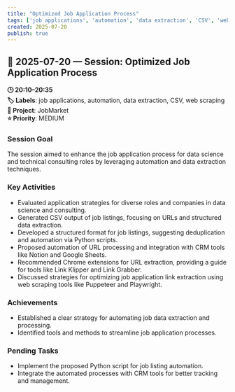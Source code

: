 ```yaml
---
title: "Optimized Job Application Process"
tags: ['job applications', 'automation', 'data extraction', 'CSV', 'web scraping']
created: 2025-07-20
publish: true
---
```


## 📅 2025-07-20 — Session: Optimized Job Application Process

**🕒 20:10–20:35**  
**🏷️ Labels**: job applications, automation, data extraction, CSV, web scraping  
**📂 Project**: JobMarket  
**⭐ Priority**: MEDIUM  


### Session Goal
The session aimed to enhance the job application process for data science and technical consulting roles by leveraging automation and data extraction techniques.

### Key Activities
- Evaluated application strategies for diverse roles and companies in data science and consulting.
- Generated CSV output of job listings, focusing on URLs and structured data extraction.
- Developed a structured format for job listings, suggesting deduplication and automation via Python scripts.
- Proposed automation of URL processing and integration with CRM tools like Notion and Google Sheets.
- Recommended Chrome extensions for URL extraction, providing a guide for tools like Link Klipper and Link Grabber.
- Discussed strategies for optimizing job application link extraction using web scraping tools like Puppeteer and Playwright.

### Achievements
- Established a clear strategy for automating job data extraction and processing.
- Identified tools and methods to streamline job application processes.

### Pending Tasks
- Implement the proposed Python script for job listing automation.
- Integrate the automated processes with CRM tools for better tracking and management.
